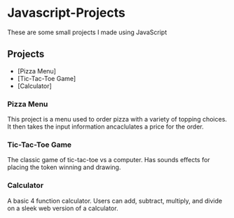 # Javascript-Projects

These are some small projects I made using JavaScript

## Projects
- [Pizza Menu]
- [Tic-Tac-Toe Game]
- [Calculator]

### Pizza Menu
This project is a menu used to order pizza with a variety of topping choices. It then takes the input information ancaclulates a price for the order.

### Tic-Tac-Toe Game
The classic game of tic-tac-toe vs a computer. Has sounds effects for placing the token winning and drawing.

### Calculator
A basic 4 function calculator. Users can add, subtract, multiply, and divide on a sleek web version of a calculator.
